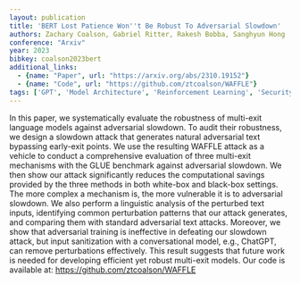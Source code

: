 ```yaml
---
layout: publication
title: 'BERT Lost Patience Won''t Be Robust To Adversarial Slowdown'
authors: Zachary Coalson, Gabriel Ritter, Rakesh Bobba, Sanghyun Hong
conference: "Arxiv"
year: 2023
bibkey: coalson2023bert
additional_links:
  - {name: "Paper", url: "https://arxiv.org/abs/2310.19152"}
  - {name: "Code", url: "https://github.com/ztcoalson/WAFFLE"}
tags: ['GPT', 'Model Architecture', 'Reinforcement Learning', 'Security', 'Training Techniques', 'Has Code', 'BERT']
---
```

In this paper, we systematically evaluate the robustness of multi-exit
language models against adversarial slowdown. To audit their robustness, we
design a slowdown attack that generates natural adversarial text bypassing
early-exit points. We use the resulting WAFFLE attack as a vehicle to conduct a
comprehensive evaluation of three multi-exit mechanisms with the GLUE benchmark
against adversarial slowdown. We then show our attack significantly reduces the
computational savings provided by the three methods in both white-box and
black-box settings. The more complex a mechanism is, the more vulnerable it is
to adversarial slowdown. We also perform a linguistic analysis of the perturbed
text inputs, identifying common perturbation patterns that our attack
generates, and comparing them with standard adversarial text attacks. Moreover,
we show that adversarial training is ineffective in defeating our slowdown
attack, but input sanitization with a conversational model, e.g., ChatGPT, can
remove perturbations effectively. This result suggests that future work is
needed for developing efficient yet robust multi-exit models. Our code is
available at: https://github.com/ztcoalson/WAFFLE
